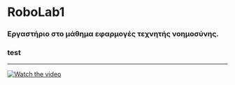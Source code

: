 # RoboLab1
### Εργαστήριο στο μάθημα εφαρμογές τεχνητής νοημοσύνης.
<div>
  <h3 style="backgroungd:green;">test</h3>
</div>



<hr>

[![Watch the video](https://i.imgur.com/vKb2F1B.png)](https://drive.google.com/open?id=18HjEp41k-VYQMAEE2kKKZhl84zeG9pIg)
